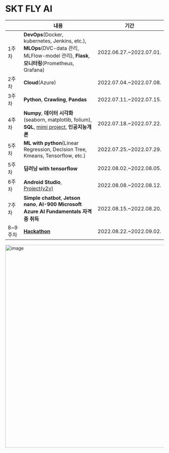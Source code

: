 # SKT FLY AI

| |내용| 기간 |
|----|------|----|
|1주차| **DevOps**(Docker, kubernetes, Jenkins, etc.), **MLOps**(DVC-data 관리, MLFlow-model 관리), **Flask**, **모니터링**(Prometheus, Grafana)|2022.06.27.~2022.07.01.|
|2주차| **Cloud**(Azure) | 2022.07.04.~2022.07.08.|
|3주차| **Python**, **Crawling**, **Pandas** | 2022.07.11.~2022.07.15.|
|4주차| **Numpy**, **데이터 시각화**(seaborn, matplotlib, folium), **SQL**, [mimi project](https://github.com/LIMDANBI/SKTFLYAI/tree/main/mini_project/wordcloud_web), **인공지능개론** |2022.07.18.~2022.07.22.| 
|5주차| **ML with python**(Linear Regression, Decision Tree, Kmeans, Tensorflow, etc.)|2022.07.25.~2022.07.29.|
|5주차| **딥러닝 with tensorflow** |2022.08.02.~2022.08.05.|
|6주차| **Android Studio**, [Project(v2v)](https://github.com/LIMDANBI/v2v) |2022.08.08.~2022.08.12.|
|7주차| **Simple chatbot**, **Jetson nano**, **AI-900 Microsoft Azure AI Fundamentals 자격증 취득** |2022.08.15.~2022.08.20.|
|8~9주차| **[Hackathon](https://github.com/VARIOUS-ONE)** |2022.08.22.~2022.09.02.|

<img width="643" alt="image" src="https://user-images.githubusercontent.com/55095806/188131556-64c5934f-56a1-4785-8715-cb0dd6af1ebe.png">
